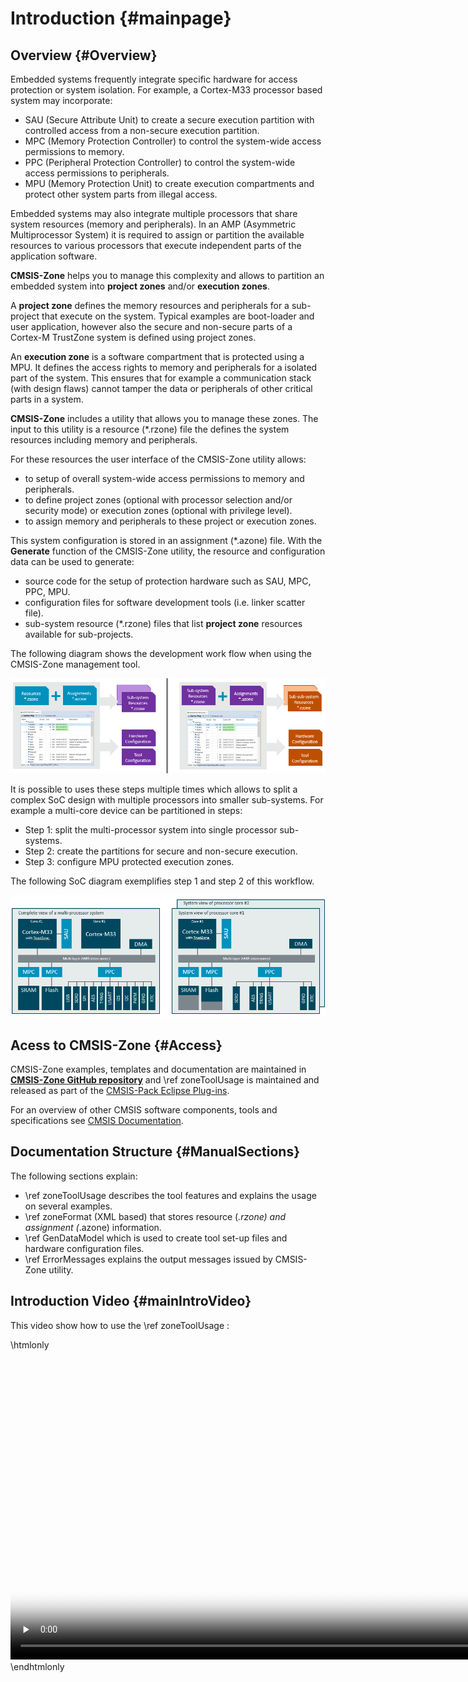 ﻿# Introduction {#mainpage}

## Overview {#Overview}

Embedded systems frequently integrate specific hardware for access protection or system isolation. For example, a Cortex-M33 processor based system may incorporate:
 - SAU (Secure Attribute Unit) to create a secure execution partition with controlled access from a non-secure execution partition.
 - MPC (Memory Protection Controller) to control the system-wide access permissions to memory.
 - PPC (Peripheral Protection Controller) to control the system-wide access permissions to peripherals.
 - MPU (Memory Protection Unit) to create execution compartments and protect other system parts from illegal access.

Embedded systems may also integrate multiple processors that share system resources (memory and peripherals). In an AMP (Asymmetric Multiprocessor System) it is required to assign or partition the available resources to various processors that execute independent parts of the application software.

**CMSIS-Zone** helps you to manage this complexity and allows to partition an embedded system into **project zones** and/or **execution zones**.

A **project zone** defines the memory resources and peripherals for a sub-project that execute on the system. Typical examples are boot-loader and user application, however also the secure and non-secure parts of a Cortex-M TrustZone system is defined using project zones.

An **execution zone** is a software compartment that is protected using a MPU.
It defines the access rights to memory and peripherals for a isolated part of the system. This ensures that for example a communication stack (with design flaws) cannot tamper the data or peripherals of other critical parts in a system.

**CMSIS-Zone** includes a utility that allows you to manage these zones. The input to this utility is a resource (\*.rzone) file the defines the system resources including memory and peripherals.

For these resources the user interface of the CMSIS-Zone utility allows:
 - to setup of overall system-wide access permissions to memory and peripherals.
 - to define project zones (optional with processor selection and/or security mode) or execution zones (optional with privilege level).
 - to assign memory and peripherals to these project or execution zones.

This system configuration is stored in an assignment (\*.azone) file.  With the **Generate** function of
the CMSIS-Zone utility, the resource and configuration data can be used to generate:
 - source code for the setup of protection hardware such as SAU, MPC, PPC, MPU.
 - configuration files for software development tools (i.e. linker scatter file).
 - sub-system resource (\*.rzone) files that list **project zone** resources available for sub-projects.

The following diagram shows the development work flow when using the CMSIS-Zone management tool.

![CMSIS-Zone development workflow](./images/Partitioning_Workflow.png)

It is possible to uses these steps multiple times which allows to split a complex SoC design with multiple processors into smaller sub-systems. For example a multi-core device can be partitioned in steps:
 - Step 1: split the multi-processor system into single processor sub-systems.
 - Step 2: create the partitions for secure and non-secure execution.
 - Step 3: configure MPU protected execution zones.

The following SoC diagram exemplifies step 1 and step 2 of this workflow.

![Hardware partitioning in multiple steps](./images/Partitioning_Hardware.png)

## Acess to CMSIS-Zone {#Access}

CMSIS-Zone examples, templates and documentation are maintained in [**CMSIS-Zone GitHub repository**](https://github.com/ARM-software/CMSIS-Zone) and \ref zoneToolUsage is maintained and released as part of the [CMSIS-Pack Eclipse Plug-ins](https://github.com/ARM-software/cmsis-pack-eclipse/releases/latest).

For an overview of other CMSIS software components, tools and specifications see [CMSIS Documentation](https://arm-software.github.io/CMSIS_6/).

## Documentation Structure {#ManualSections}

The following sections explain:
- \ref zoneToolUsage describes the tool features and explains the usage on several examples.
- \ref zoneFormat (XML based) that stores resource (*.rzone) and assignment (*.azone) information.
- \ref GenDataModel which is used to create tool set-up files and hardware configuration files.
- \ref ErrorMessages explains the output messages issued by CMSIS-Zone utility.

## Introduction Video {#mainIntroVideo}

This video show how to use the \ref zoneToolUsage :

\htmlonly
<video preload="none" controls="" poster="https://community.arm.com/cfs-file/__key/telligent-evolution-videotranscoding-securefilestorage/communityserver-blogs-components-weblogfiles-00-00-00-21-12/Nuvoton_5F00_Zone.mp4.jpg" width="880" height="495">
      <source type="video/mp4" src="https://community.arm.com/cfs-file/__key/telligent-evolution-videotranscoding-securefilestorage/communityserver-blogs-components-weblogfiles-00-00-00-21-12/Nuvoton_5F00_Zone.mp4.mp4">
      <source type="video/webm" src="https://community.arm.com/cfs-file/__key/telligent-evolution-videotranscoding-securefilestorage/communityserver-blogs-components-weblogfiles-00-00-00-21-12/Nuvoton_5F00_Zone.mp4.webm">
  </video>
\endhtmlonly
